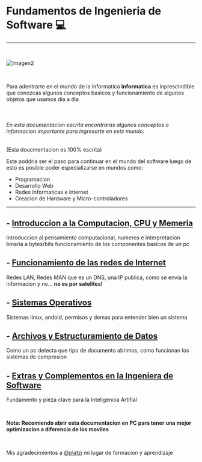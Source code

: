 
# Fundamentos de Ingenieria de Software 💻
---

<br>

<!--![Imagen](https://unade.edu.mx/img/fichas/informatica-lg.jpg) -->

![Imagen2](https://www.galileo.edu/esec/files/2022/05/003-1.jpg)

<br>

Para adentrarte en el mundo de la informatica **informatica** es inprescindible que conozcas algunos conceptos basicos y funcionamiento de algunos objetos que usamos dia a dia 

<br>

###### En esta documentacion escrita encontraras algunos conceptos o informacion importante para ingresarte en este mundo:
(Esta doucmentacion es 100% escrita)

Este poddria ser el paso para continuar en el mundo del software luego de esto es posible poder especializarse en mundos como: 
- Programacion
- Desarrollo Web
- Redes Informaticas e internet
- Creacion de Hardware y Micro-controladores


---

## - [Introduccion a la Computacion, CPU y Memeria](https://docs.google.com/document/d/1qla9YrQFm2FKlNMsYQ4Exy5vB3ZGsatc/edit?usp=sharing&ouid=105526885336838590350&rtpof=true&sd=true)
Introduccion al pensamiento computacional, numeros e interpretacion binaria a bytes/bits funcionamiento de los componentes basicos de un pc

## - [Funcionamiento de las redes de Internet](https://docs.google.com/document/d/1f8mgw1G2GtcDGFbt0Ma8B8CJ7k-ytL4J/edit?usp=sharing&ouid=105526885336838590350&rtpof=true&sd=true)
Redes LAN, Redes MAN que es un DNS, una IP publica, como se envia la informacion y no... **no es por satelites!**

## - [Sistemas Operativos](https://docs.google.com/document/d/1-TvGA9WUVti6FMD-H_bXm44Bvj5xLega/edit?usp=sharing&ouid=105526885336838590350&rtpof=true&sd=true)
Sistemas linux, andoid, permisos y demas para entender bien un sistema

## - [Archivos y Estructuramiento de Datos](https://docs.google.com/document/d/1B2mnOntGlc7mKyO0Gz2Z4b-2kCv2H2o8/edit?usp=sharing&ouid=105526885336838590350&rtpof=true&sd=true)
Como un pc detecta que tipo de documento abrimos, como funcionan los sistemas de compresion

## - [Extras y Complementos en la Ingeniera de Software](https://docs.google.com/document/d/1vmQgxEtXGpC53ULWLvhGbzKyV66zO5Wz/edit?usp=sharing&ouid=105526885336838590350&rtpof=true&sd=true)
Fundamento y pieza clave para la Inteligencia Artifial

<br>

**Nota: Recomiendo abrir esta documentacion en PC para tener una mejor optimizacion a diferencia de los moviles** 

<br>

Mis agradecimientos a [@platzi](https://platzi.com) mi lugar de formacion y aprendizaje
